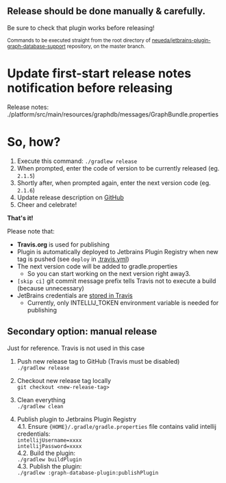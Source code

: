 ## Release should be done manually & carefully.

Be sure to check that plugin works before releasing!  

<sub>Commands to be executed straight from the root directory of [neueda/jetbrains-plugin-graph-database-support](https://github.com/neueda/jetbrains-plugin-graph-database-support)
repository, on the master branch.</sub>

# Update first-start release notes notification before releasing

Release notes: ./platform/src/main/resources/graphdb/messages/GraphBundle.properties

# So, how?

1. Execute this command: `./gradlew release`
2. When prompted, enter the code of version to be currently released (eg. `2.1.5`)
3. Shortly after, when prompted again, enter the next version code (eg. `2.1.6`)
4. Update release description on [GitHub](https://github.com/neueda/jetbrains-plugin-graph-database-support/releases)
5. Cheer and celebrate!

**That's it!**  

Please note that:
- **Travis.org** is used for publishing
- Plugin is automatically deployed to Jetbrains Plugin Registry when new tag is pushed (see `deploy` in [.travis.yml](.travis.yml))
- The next version code will be added to gradle.properties
  - So you can start working on the next version right away3.
- `[skip ci]` git commit message prefix tells Travis not to execute a build (because unnecessary) 
- JetBrains credentials are [stored in Travis](https://travis-ci.org/neueda/jetbrains-plugin-graph-database-support/settings#ember7449)
  - Currently, only INTELLIJ_TOKEN environment variable is needed for publishing

## Secondary option: manual release
Just for reference. Travis is not used in this case

1. Push new release tag to GitHub (Travis must be disabled)  
`./gradlew release`

2. Checkout new release tag locally  
`git checkout <new-release-tag>`

3. Clean everything  
`./gradlew clean`

4. Publish plugin to Jetbrains Plugin Registry  
4.1. Ensure `{HOME}/.gradle/gradle.properties` file contains valid intellij credentials:  
`intellijUsername=xxxx`  
`intellijPassword=xxxx`  
4.2. Build the plugin:  
`./gradlew buildPlugin`  
4.3. Publish the plugin:  
`./gradlew :graph-database-plugin:publishPlugin`  
